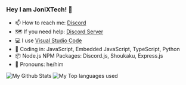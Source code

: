 ### Hey I am JoniXTech! 👋

- 📫 How to reach me: [Discord](https://discord.com/users/772850214318768138)
- 🗺️ If you need help: [Discord Server](https://jonixtech.de/discord)
- 💻 I use [Visual Studio Code](https://code.visualstudio.com)
- 🔧 Coding in: JavaScript, Embedded JavaScript, TypeScript, Python
- 📦 Node.js NPM Packages: Discord.js, Shoukaku, Express.js
- 👤 Pronouns: he/him

<img alt="My Github Stats" src="https://github-readme-stats.vercel.app/api?username=jonixtech&show_icons=true&hide_border=true&theme=tokyonight" />

<img alt="My Top languages used" src="https://github-readme-stats.vercel.app/api/top-langs?username=jonixtech&show_icons=true&theme=tokyonight&layout=compact" />
